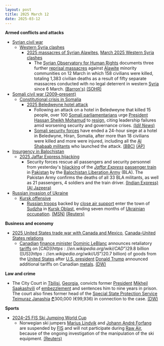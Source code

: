 ```yaml
---
layout: post
title: 2025 March 12
date: 2025-03-12
---
```



**Armed conflicts and attacks**

* [Syrian civil war](https://en.wikipedia.org/wiki/Syrian_civil_war "Syrian civil war")
  + [Western Syria clashes](https://en.wikipedia.org/wiki/Western_Syria_clashes_%28December_2024%E2%80%93present%29 "Western Syria clashes (December 2024–present)")
    - [2025 massacres of Syrian Alawites](https://en.wikipedia.org/wiki/2025_massacres_of_Syrian_Alawites "2025 massacres of Syrian Alawites"), [March 2025 Western Syria clashes](https://en.wikipedia.org/wiki/March_2025_Western_Syria_clashes "March 2025 Western Syria clashes")
      * The [Syrian Observatory for Human Rights](https://en.wikipedia.org/wiki/Syrian_Observatory_for_Human_Rights "Syrian Observatory for Human Rights") documents three further [reprisal massacres](https://en.wikipedia.org/wiki/Revenge_killing "Revenge killing") against [Alawite](https://en.wikipedia.org/wiki/Alawites "Alawites") minority communities on 12 March in which 158 civilians were killed, totaling 1,383 civilian deaths as a result of fifty separate massacres conducted with no legal deterrent in western [Syria](https://en.wikipedia.org/wiki/Syria "Syria") since 6 March. [(Barron's)](https://www.barrons.com/news/at-least-1-383-civilians-killed-in-syria-violence-new-monitor-toll-114f3900) [(SOHR)](https://www.syriahr.com/%D8%A7%D9%84%D9%85%D8%B1%D8%B5%D8%AF-%D8%A7%D9%84%D8%B3%D9%88%D8%B1%D9%8A-%D9%8A%D9%88%D8%AB%D9%82-3-%D9%85%D8%AC%D8%A7%D8%B2%D8%B1-%D8%AC%D8%AF%D9%8A%D8%AF%D8%A9-%D9%88%D8%A5%D8%AC%D9%85%D8%A7/752798/)
* [Somali civil war (2009–present)](https://en.wikipedia.org/wiki/Somali_civil_war_%282009%E2%80%93present%29 "Somali civil war (2009–present)")
  + [Constitutional crisis in Somalia](https://en.wikipedia.org/wiki/Constitutional_crisis_in_Somalia "Constitutional crisis in Somalia")
    - [2025 Beledweyne hotel attack](https://en.wikipedia.org/wiki/2025_Beledweyne_hotel_attack "2025 Beledweyne hotel attack")
      * Following an attack on a hotel in Beledweyne that killed 15 people, over 100 [Somali parliamentarians](https://en.wikipedia.org/wiki/Federal_Parliament_of_Somalia "Federal Parliament of Somalia") urge [President](https://en.wikipedia.org/wiki/President_of_Somalia "President of Somalia") [Hassan Sheikh Mohamud](https://en.wikipedia.org/wiki/Hassan_Sheikh_Mohamud "Hassan Sheikh Mohamud") to [resign](https://en.wikipedia.org/wiki/Resign "Resign"), citing leadership failures amid worsening security and governance crises. [(*Idil News*)](https://www.idilnews.com/over-100-somali-lawmakers-demand-hassan-sheikh-mohamuds-resignation-amid-beledweyne-hotel-attack/)
      * [Somali security forces](https://en.wikipedia.org/wiki/Somali_Armed_Forces "Somali Armed Forces") have ended a 24-hour siege at a hotel in Beledwyne, Hiran, Somalia, after more than 18 civilians were killed and more were injured, including all the [Al Shabaab militants](https://en.wikipedia.org/wiki/Al-Shabaab_%28militant_group%29 "Al-Shabaab (militant group)") who launched the attack. [(BBC)](https://www.bbc.com/news/articles/cx2gdjd57lro.amp) [(AP)](https://apnews.com/article/somalia-attack-cairo-hotel-beledweyne-shabab-siege-54575e8873eae84990b61f75b4fa2811?utm_source=copy&utm_medium=share)
* [Insurgency in Balochistan](https://en.wikipedia.org/wiki/Insurgency_in_Balochistan "Insurgency in Balochistan")
  + [2025 Jaffar Express hijacking](https://en.wikipedia.org/wiki/2025_Jaffar_Express_hijacking "2025 Jaffar Express hijacking")
    - Security forces rescue all passengers and security personnel from yesterday's [hijacking](https://en.wikipedia.org/wiki/Carjacking "Carjacking") of the *[Jaffar Express](https://en.wikipedia.org/wiki/Jaffar_Express "Jaffar Express")* [passenger train](https://en.wikipedia.org/wiki/Passenger_train "Passenger train") in [Pakistan](https://en.wikipedia.org/wiki/Pakistan "Pakistan") by the [Balochistan Liberation Army](https://en.wikipedia.org/wiki/Balochistan_Liberation_Army "Balochistan Liberation Army") (BLA). The Pakistan Army confirms the deaths of all 33 BLA militants, as well as 21 passengers, 4 soldiers and the train driver. [(Indian Express)](https://indianexpress.com/article/pakistan/pakistan-train-attack-live-baloch-liberation-army-train-hijack-dead-army-9881065/) [(Al Jazeera)](https://www.aljazeera.com/news/2025/3/12/pakistan-forces-continue-operation-to-free-hundreds-from-hijacked-train)
* [Russian invasion of Ukraine](https://en.wikipedia.org/wiki/Russian_invasion_of_Ukraine "Russian invasion of Ukraine")
  + [Kursk offensive](https://en.wikipedia.org/wiki/Kursk_offensive_%282024%E2%80%93present%29 "Kursk offensive (2024–present)")
    - [Russian troops](https://en.wikipedia.org/wiki/Russian_Ground_Forces "Russian Ground Forces") backed by [close air support](https://en.wikipedia.org/wiki/Close_air_support "Close air support") enter the town of [Sudzha](https://en.wikipedia.org/wiki/Sudzha "Sudzha") in [Kursk Oblast](https://en.wikipedia.org/wiki/Kursk_Oblast "Kursk Oblast"), ending seven months of [Ukrainian occupation](https://en.wikipedia.org/wiki/Ukrainian_occupation_of_Kursk_Oblast "Ukrainian occupation of Kursk Oblast"). [(MSN)](https://www.msn.com/en-ca/news/world/russia-reportedly-enters-ukraine-held-sudzha-in-kursk-oblast-kyiv-hasn-t-confirmed/ar-AA1ALhDd) [(Reuters)](https://www.reuters.com/world/europe/ukraine-verge-losing-kursk-pocket-its-foothold-inside-russia-2025-03-12/)

**Business and economy**

* [2025 United States trade war with Canada and Mexico](https://en.wikipedia.org/wiki/2025_United_States_trade_war_with_Canada_and_Mexico "2025 United States trade war with Canada and Mexico"), [Canada–United States relations](https://en.wikipedia.org/wiki/Canada%E2%80%93United_States_relations "Canada–United States relations")
  + [Canadian](https://en.wikipedia.org/wiki/Canada "Canada") [finance minister](https://en.wikipedia.org/wiki/Minister_of_Finance_%28Canada%29 "Minister of Finance (Canada)") [Dominic LeBlanc](https://en.wikipedia.org/wiki/Dominic_LeBlanc "Dominic LeBlanc") announces retaliatory [tariffs](https://en.wikipedia.org/wiki/Tariffs "Tariffs") on [CAD$](https://en.wikipedia.org/wiki/CAD%24 "CAD$")29.8 billion ([US$](https://en.wikipedia.org/wiki/US%24 "US$")20.7 billion) of goods from the [United States](https://en.wikipedia.org/wiki/United_States "United States") after [U.S. president](https://en.wikipedia.org/wiki/United_States_President "United States President") [Donald Trump](https://en.wikipedia.org/wiki/Donald_Trump "Donald Trump") announced additional tariffs on Canadian [metals](https://en.wikipedia.org/wiki/Metalworking "Metalworking"). [(DW)](https://www.dw.com/en/canada-announces-tariffs-on-207-billion-of-us-goods/a-71896104)

**Law and crime**

* The City Court in [Tbilisi](https://en.wikipedia.org/wiki/Tbilisi "Tbilisi"), [Georgia](https://en.wikipedia.org/wiki/Georgia_%28country%29 "Georgia (country)"), convicts former [President](https://en.wikipedia.org/wiki/President_of_Georgia "President of Georgia") [Mikheil Saakashvili](https://en.wikipedia.org/wiki/Mikheil_Saakashvili "Mikheil Saakashvili") of [embezzlement](https://en.wikipedia.org/wiki/Embezzlement "Embezzlement") and sentences him to nine years in prison. The court also fines former head of the [Special State Protection Service](https://en.wikipedia.org/wiki/Special_State_Protection_Service_of_Georgia "Special State Protection Service of Georgia") [Teimuraz Janashia](https://en.wikipedia.org/wiki/Teimuraz_Janashia "Teimuraz Janashia") [₾](https://en.wikipedia.org/wiki/Georgian_lari "Georgian lari")300,000 (€99,936) in connection to the case. [(DW)](https://www.dw.com/en/georgia-ex-president-saakashvili-jailed-for-9-more-years/a-71896528)

**Sports**

* [2024–25 FIS Ski Jumping World Cup](https://en.wikipedia.org/wiki/2024%E2%80%9325_FIS_Ski_Jumping_World_Cup "2024–25 FIS Ski Jumping World Cup")
  + Norwegian ski jumpers [Marius Lindvik](https://en.wikipedia.org/wiki/Marius_Lindvik "Marius Lindvik") and [Johann André Forfang](https://en.wikipedia.org/wiki/Johann_Andr%C3%A9_Forfang "Johann André Forfang") are suspended by [FIS](https://en.wikipedia.org/wiki/FIS "FIS") and will not participate during [Raw Air](https://en.wikipedia.org/wiki/Raw_Air "Raw Air"), because of the ongoing investigation of the manipulation of the ski equipment. [(Reuters)](https://www.reuters.com/sports/ski-jumping-norwegian-ski-jumpers-suspended-amid-equipment-investigation-2025-03-12/)
